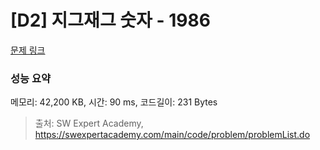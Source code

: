 # [D2] 지그재그 숫자 - 1986 

[문제 링크](https://swexpertacademy.com/main/code/problem/problemDetail.do?contestProbId=AV5PxmBqAe8DFAUq) 

### 성능 요약

메모리: 42,200 KB, 시간: 90 ms, 코드길이: 231 Bytes



> 출처: SW Expert Academy, https://swexpertacademy.com/main/code/problem/problemList.do